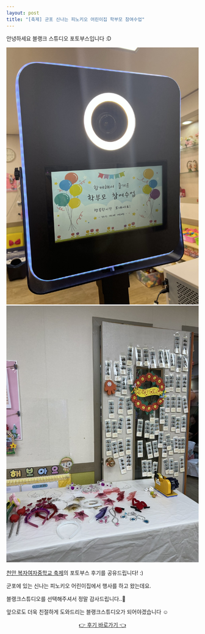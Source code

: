 ```yaml
---
layout: post
title: "[축제] 군포 신나는 피노키오 어린이집 학부모 참여수업"
---
```



안녕하세요 블랭크 스튜디오 포토부스입니다 :D

![blank](./post_images/20230617_1.jpeg)![blank](./post_images/20230617_2.jpeg)

<a href="https://blog.naver.com/blank_studio_/223151398084" target="_blank">천안 복자여자중학교 축제</a>의 포토부스 후기를 공유드립니다! :)

군포에 있는 신나는 피노키오 어린이집에서 행사를 하고 왔는데요.

블랭크스튜디오를 선택해주셔서 정말 감사드립니다..🖤

앞으로도 더욱 친절하게 도와드리는 블랭크스튜디오가 되어야겠습니다 ☺
   
   
<center><a href="https://blog.naver.com/blank_studio_/223151398084" target="_blank">👉 후기 바로가기 👈</a></center>